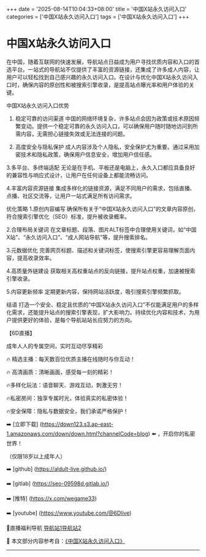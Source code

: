 +++
date = '2025-08-14T10:04:33+08:00'
title = '中国X站永久访问入口'
categories = ['中国X站永久访问入口']
tags = ['中国X站永久访问入口']
+++

# 中国X站永久访问入口

在中国，随着互联网的快速发展，导航站点日益成为用户寻找优质内容和入口的首选平台。一站式的导航站不仅提供了丰富的资源链接，还集成了许多成人内容，让用户可以轻松找到自己感兴趣的永久访问入口。在设计与优化中国X站永久访问入口时，确保内容的原创性和被搜索引擎收录，是提高站点曝光率和用户体验的关键。

中国X站永久访问入口优势
1. 稳定可靠的访问渠道
中国的网络环境复杂，许多站点会因为政策或技术原因频繁变动。提供一个稳定可靠的永久访问入口，可以确保用户随时随地访问到所需内容，无需担心链接失效或无法连接的问题。

2. 高度安全与隐私保护
成人内容涉及个人隐私，安全保护尤为重要。通过采用加密技术和隐私政策，确保用户信息安全，增加用户信任感。

3.多平台、多终端适配
无论是在手机、平板还是电脑上，永久入口都应具备良好的兼容性与响应式设计，让用户在任何设备上都能流畅访问。

4.丰富内容资源链接
集成多样化的链接资源，满足不同用户的需求，包括直播、点播、社区交流等，让用户一站式满足所有访问需求。

优化策略
1.原创内容编写
确保所有关于“中国X站永久访问入口”的文章内容原创，符合搜索引擎优化（SEO）标准，提升被收录概率。

2.合理布局关键词
在文章标题、段落、图片ALT标签中合理使用关键词，如“中国X站”、“永久访问入口”、“成人网站导航”等，提升搜索排名。

3.元数据优化
完善网页标题、描述和关键词标签，使搜索引擎更容易理解页面内容，提高收录效率。

4.高质量外链建设
获取相关高权重站点的反向链接，提升站点权重，加速被搜索引擎收录。

5.内容更新频率
定期更新内容，保持网站活跃度，吸引搜索引擎频繁抓取。

结语
打造一个安全、稳定且优质的“中国X站永久访问入口”不仅能满足用户的多样化需求，还能提升站点的搜索引擎表现，扩大影响力。持续优化内容和技术，为用户提供更好的体验，是每个导航站站长应努力的方向。

【6D直播】

成年人人的专属空间，实时互动尽享精彩

🔥 精选主播：每天数百位优质主播在线随时与你互动！

🔥 高清画质：清晰画面，感受每一刻的精彩！

🔥多样化玩法：语音聊天、游戏互动，刺激无穷！

🔥私密房间：独享专属时光，体验真实的私密体验！

🔥安全保障：隐私与数据安全，我们承诺严格保护！

➡️ [立即下载] (https://down123.s3.ap-east-1.amazonaws.com/down/down.html?channelCode=blog) ⬅️ ，开启你的私密世界！

（仅限18岁以上成年人）

➡️ [github] (https://aldult-live.github.io/)

➡️ [gitlab] (https://seo-09598d.gitlab.io/)

➡️ [推特] (https://x.com/wegame33)

➡️ [youtube] (https://www.youtube.com/@6Dlive)

🔞直播福利导航   [导航站1](https://webstack-86085a.gitlab.io/)[导航站2](https://onlygit123-2.github.io/)


📘 本文部分内容参考自：[《中国X站永久访问入口》](https://webstack-hugo-15.pages.dev/)

---
